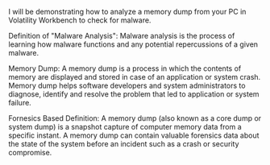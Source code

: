 I will be demonstrating how to analyze a memory dump from your PC in Volatility Workbench to check for malware.

Definition of "Malware Analysis": Malware analysis is the process of learning how malware functions and any potential repercussions of a given malware.

Memory Dump: A memory dump is a process in which the contents of memory are displayed and stored in case of an application or system crash. Memory dump helps software developers and system administrators to diagnose, identify and resolve the problem that led to application or system failure.

Fornesics Based Definition: A memory dump (also known as a core dump or system dump) is a snapshot capture of computer memory data from a specific instant. A memory dump can contain valuable forensics data about the state of the system before an incident such as a crash or security compromise.
